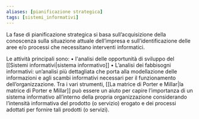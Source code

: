 ```yaml
---
aliases: [pianificazione strategica]
tags: [sistemi_informativi]
---
```

La fase di pianificazione strategica si basa sull’acquisizione della conoscenza sulla
situazione attuale dell’impresa e sull’identificazione delle aree e/o processi che necessitano interventi informatici. 

Le attività principali sono:
	• l'analisi delle opportunità di sviluppo del [[Sistemi informativi|sistema informativo]] 
	• L’analisi dei fabbisogni informativi: un’analisi più dettagliata che porta alla modellazione delle informazioni e agli scambi informativi necessari per il funzionamento dell’organizzazione.
Tra i vari strumenti, [[La matrice di Porter e Millar|la matrice di Porter e Millar]] può essere un aiuto per capire l’importanza di un sistema informativo all’interno della propria organizzazione considerando l’intensità informativa del prodotto (o servizio) erogato e dei processi adottati per fornire tali prodotti (o servizi). 